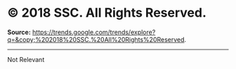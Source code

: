 # &copy; 2018 SSC. All Rights Reserved.

**Source:** https://trends.google.com/trends/explore?q=&copy;%202018%20SSC.%20All%20Rights%20Reserved.

---

Not Relevant
